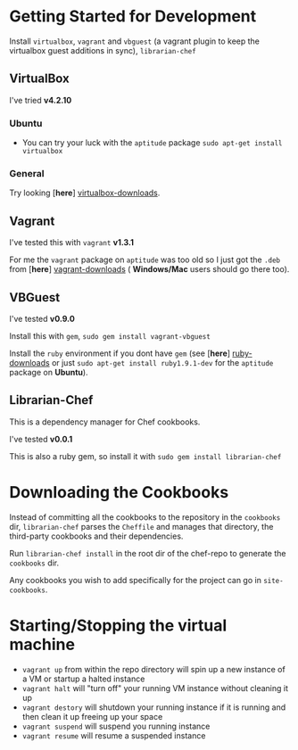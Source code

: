 # Getting Started for Development

Install `virtualbox`, `vagrant` and `vbguest` (a vagrant plugin to keep the virtualbox guest additions in sync), `librarian-chef`

## VirtualBox

I've tried **v4.2.10**

### Ubuntu

-   You can try your luck with the `aptitude` package `sudo apt-get install virtualbox`

### General

Try looking [**here**] [virtualbox-downloads].

## Vagrant

I've tested this with `vagrant` **v1.3.1**

For me the `vagrant` package on `aptitude` was too old so I just got the `.deb` 
from [**here**] [vagrant-downloads] ( **Windows/Mac** users should go there too).

## VBGuest

I've tested **v0.9.0**

Install this with `gem`, `sudo gem install vagrant-vbguest`

Install the `ruby` environment if you dont have `gem` (see [**here**] [ruby-downloads] or just `sudo apt-get install ruby1.9.1-dev` for the `aptitude` package on **Ubuntu**).

## Librarian-Chef

This is a dependency manager for Chef cookbooks.

I've tested **v0.0.1**

This is also a ruby gem, so install it with `sudo gem install librarian-chef`


# Downloading the Cookbooks

Instead of committing all the cookbooks to the repository in the `cookbooks` dir, `librarian-chef` parses the `Cheffile` and manages that directory,
the third-party cookbooks and their dependencies.

Run `librarian-chef install` in the root dir of the chef-repo to generate the `cookbooks` dir.

Any cookbooks you wish to add specifically for the project can go in `site-cookbooks`.

# Starting/Stopping the virtual machine


-   `vagrant up` from within the repo directory will spin up a new instance of a VM or startup a halted instance
-   `vagrant halt` will "turn off" your running VM instance without cleaning it up
-   `vagrant destory` will shutdown your running instance if it is running and then clean it up freeing up your space
-   `vagrant suspend` will suspend you running instance
-   `vagrant resume` will resume a suspended instance

[virtualbox-downloads]: https://www.virtualbox.org/wiki/Downloads "VirtualBox Downloads"
[vagrant-downloads]: http://downloads.vagrantup.com/ "Vagrant Downloads"
[ruby-downloads]: https://www.ruby-lang.org/en/downloads/ "Ruby Downloads"
